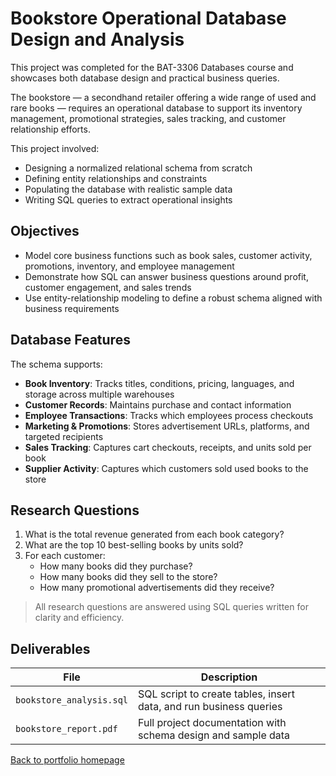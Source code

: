 # Bookstore Operational Database Design and Analysis

This project was completed for the BAT-3306 Databases course and showcases both database design and practical business queries.

The bookstore — a secondhand retailer offering a wide range of used and rare books — requires an operational database to support its inventory management, promotional strategies, sales tracking, and customer relationship efforts. 

This project involved:
- Designing a normalized relational schema from scratch
- Defining entity relationships and constraints
- Populating the database with realistic sample data
- Writing SQL queries to extract operational insights


## Objectives

- Model core business functions such as book sales, customer activity, promotions, inventory, and employee management
- Demonstrate how SQL can answer business questions around profit, customer engagement, and sales trends
- Use entity-relationship modeling to define a robust schema aligned with business requirements


## Database Features

The schema supports:
- **Book Inventory**: Tracks titles, conditions, pricing, languages, and storage across multiple warehouses
- **Customer Records**: Maintains purchase and contact information
- **Employee Transactions**: Tracks which employees process checkouts
- **Marketing & Promotions**: Stores advertisement URLs, platforms, and targeted recipients
- **Sales Tracking**: Captures cart checkouts, receipts, and units sold per book
- **Supplier Activity**: Captures which customers sold used books to the store


## Research Questions

1. What is the total revenue generated from each book category?
2. What are the top 10 best-selling books by units sold?
3. For each customer:
   - How many books did they purchase?
   - How many books did they sell to the store?
   - How many promotional advertisements did they receive?


> All research questions are answered using SQL queries written for clarity and efficiency.


## Deliverables

| File | Description |
|------|-------------|
| `bookstore_analysis.sql` | SQL script to create tables, insert data, and run business queries |
| `bookstore_report.pdf` | Full project documentation with schema design and sample data |



[Back to portfolio homepage](../README.md)
